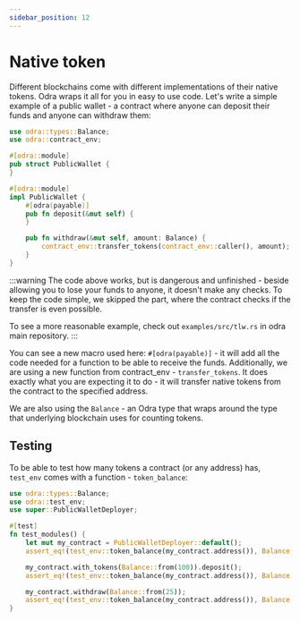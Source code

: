 ```yaml
---
sidebar_position: 12
---
```


# Native token
Different blockchains come with different implementations of their native tokens. Odra wraps it all for you
in easy to use code. Let's write a simple example of a public wallet - a contract where anyone can deposit
their funds and anyone can withdraw them:

```rust title="examples/src/docs/native_token.rs"
use odra::types::Balance;
use odra::contract_env;

#[odra::module]
pub struct PublicWallet {
}

#[odra::module]
impl PublicWallet {
    #[odra(payable)]
    pub fn deposit(&mut self) {
    }

    pub fn withdraw(&mut self, amount: Balance) {
        contract_env::transfer_tokens(contract_env::caller(), amount);
    }
}
```

:::warning
The code above works, but is dangerous and unfinished - beside allowing you to lose your funds to anyone, it doesn't make
any checks. To keep the code simple, we skipped the part, where the contract checks if the transfer is
even possible.

To see a more reasonable example, check out `examples/src/tlw.rs` in odra main repository.
:::

You can see a new macro used here: `#[odra(payable)]` - it will add all the code needed for a function to
be able to receive the funds. Additionally, we are using a new function from contract_env - `transfer_tokens`.
It does exactly what you are expecting it to do - it will transfer native tokens from the contract to the
specified address.

We are also using the `Balance` - an Odra type that wraps around the type that underlying blockchain uses
for counting tokens.

## Testing
To be able to test how many tokens a contract (or any address) has, `test_env` comes with a function -
`token_balance`:

```rust title="examples/src/docs/native_token.rs"
use odra::types::Balance;
use odra::test_env;
use super::PublicWalletDeployer;

#[test]
fn test_modules() {
    let mut my_contract = PublicWalletDeployer::default();
    assert_eq!(test_env::token_balance(my_contract.address()), Balance::zero());

    my_contract.with_tokens(Balance::from(100)).deposit();
    assert_eq!(test_env::token_balance(my_contract.address()), Balance::from(100));

    my_contract.withdraw(Balance::from(25));
    assert_eq!(test_env::token_balance(my_contract.address()), Balance::from(75));
}
```

